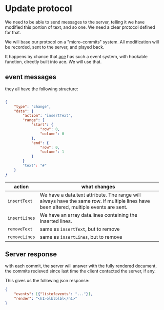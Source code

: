 # Update protocol

We need to be able to send messages to the server, telling it we have modified this portion of text, and so one. We need a clear protocol defined for that.

We will base our protocol on a "micro-commits" system. All modification will be recorded, sent to the server, and played back.

It happens by chance that [ace](http://ace.c9.io) has such a event system, with hookable function, directly built into ace. We will use that.

## event messages

they all have the following structure:

```json

{
    "type": "change",
    "data": {
        "action": "insertText",
        "range": {
            "start": {
                "row": 0,
                "column": 0
            },
            "end": {
                "row": 0,
                "column": 1
            }
        }
        "text": "#"
    }
}
```

action | what changes
--- | ---
`insertText` | We have a data.text attribute. The range will always have the same row. if multiple lines have been altered, multiple events are sent.
`insertLines` | We have an array data.lines containing the inserted lines. 
`removeText` | same as `insertText`, but to remove
`removeLines` | same as `insertLines`, but to remove

## Server response

with each commit, the server will answer with the fully rendered document, the commits recieved since last time the client contacted the server, if any.

This gives us the following json response:

```json
{
    "events": [{"listofevents": "..."}],
    "render": "<h1>blblblbl</h1>"
}
```

